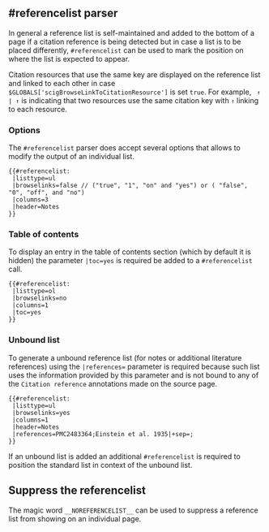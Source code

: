 ## #referencelist parser

In general a reference list is self-maintained and added to the bottom of a page if
a citation reference is being detected but in case a list is to be placed differently,
`#referencelist` can be used to mark the position on where the list is expected
to appear.

Citation resources that use the same key are displayed on the reference list and
linked to each other in case `$GLOBALS['scigBrowseLinkToCitationResource']` is set
`true`. For example, ` ↑ | ↑` is indicating that two resources use the same citation
key with `↑` linking to each resource.

### Options

The `#referencelist` parser does accept several options that allows to modify the output
of an individual list.

```
{{#referencelist:
 |listtype=ul
 |browselinks=false // ("true", "1", "on" and "yes") or ( "false", "0", "off", and "no")
 |columns=3
 |header=Notes
}}
```
### Table of contents

To display an entry in the table of contents section (which by default it is hidden)
the parameter `|toc=yes` is required be added to a `#referencelist` call.

```
{{#referencelist:
 |listtype=ol
 |browselinks=no
 |columns=1
 |toc=yes
}}
```
### Unbound list

To generate a unbound reference list (for notes or additional literature references)
using the `|references=` parameter is required because such list uses the information
provided by this parameter and is not bound to any of the `Citation reference` annotations
made on the source page.

```
{{#referencelist:
 |listtype=ul
 |browselinks=yes
 |columns=1
 |header=Notes
 |references=PMC2483364;Einstein et al. 1935|+sep=;
}}
```

If an unbound list is added an additional `#referencelist` is required to position the
standard list in context of the unbound list.

## Suppress the referencelist

The magic word `__NOREFERENCELIST__` can be used to suppress a reference list from showing
on an individual page.
